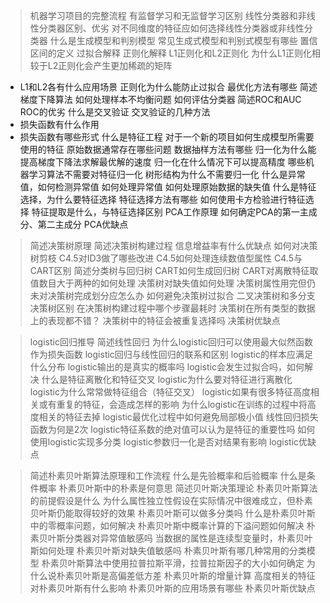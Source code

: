 
>机器学习项目的完整流程
有监督学习和无监督学习区别
线性分类器和非线性分类器区别、优劣
对不同维度的特征应如何选择线性分类器或非线性分类器
什么是生成模型和判别模型
常见生成式模型和判别式模型有哪些
置信区间的定义
过拟合解释
正则化解释
L1正则化和L2正则化
为什么L1正则化相较于L2正则化会产生更加稀疏的矩阵
* L1和L2各有什么应用场景
正则化为什么能防止过拟合
最优化方法有哪些
简述梯度下降算法
如何处理样本不均衡问题
如何评估分类器
简述ROC和AUC
ROC的优劣
什么是交叉验证
交叉验证的几种方法
* 损失函数有什么作用
* 损失函数有哪些形式
什么是特征工程
对于一个新的项目如何生成模型所需要使用的特征
原始数据通常存在哪些问题
数据抽样方法有哪些
归一化为什么能提高梯度下降法求解最优解的速度
归一化在什么情况下可以提高精度
哪些机器学习算法不需要对特征归一化
树形结构为什么不需要归一化
什么是异常值，如何检测异常值
如何处理异常值
如何处理原始数据的缺失值
什么是特征选择，为什么要特征选择
特征选择方法有哪些
如何使用卡方检验进行特征选择
特征提取是什么，与特征选择区别
PCA工作原理
如何确定PCA的第一主成分、第二主成分
PCA优缺点

>简述决策树原理
简述决策树构建过程
信息增益率有什么优缺点
如何对决策树剪枝
C4.5对ID3做了哪些改进
C4.5如何处理连续数值型属性
C4.5与CART区别
简述分类树与回归树
CART如何生成回归树
CART对离散特征取值数目大于两种的如何处理
决策树对缺失值如何处理
决策树属性用完但仍未对决策树完成划分应怎么办
如何避免决策树过拟合
二叉决策树和多分支决策树区别
在决策树构建过程中哪个步骤最耗时
决策树在所有类型的数据上的表现都不错？
决策树中的特征会被重复选择吗
决策树优缺点

>logistic回归推导
简述线性回归
为什么logistic回归可以使用最大似然函数作为损失函数
logistic回归与线性回归的联系和区别
logistic的样本应满足什么分布
logistic输出的是真实的概率吗
logistic会发生过拟合吗，如何解决
什么是特征离散化和特征交叉
logistic为什么要对特征进行离散化
logistic为什么常常做特征组合（特征交叉）
logistic如果有很多特征高度相关或有重复的特征，会造成怎样的影响
为什么logistic在训练的过程中将高度相关的特征去掉
logistic最优化过程中如何避免局部极小值
线性回归损失函数为何是2次
logistic特征系数的绝对值可以认为是特征的重要性吗
如何使用logistic实现多分类
logistic参数归一化是否对结果有影响
logistic优缺点

>简述朴素贝叶斯算法原理和工作流程
什么是先验概率和后验概率
什么是条件概率
朴素贝叶斯中的朴素是何意思
简述贝叶斯决策理论
朴素贝叶斯算法的前提假设是什么
为什么属性独立性假设在实际情况中很难成立，但朴素贝叶斯仍能取得较好的效果
朴素贝叶斯可以做多分类吗
什么是朴素贝叶斯中的零概率问题，如何解决
朴素贝叶斯中概率计算的下溢问题如何解决
朴素贝叶斯分类器对异常值敏感吗
当数据的属性是连续型变量时，朴素贝叶斯如何处理
朴素贝叶斯对缺失值敏感吗
朴素贝叶斯有哪几种常用的分类模型
朴素贝叶斯算法中使用拉普拉斯平滑，拉普拉斯因子的大小如何确定
为什么说朴素贝叶斯是高偏差低方差
朴素贝叶斯的增量计算
高度相关的特征对朴素贝叶斯有什么影响
朴素贝叶斯的应用场景有哪些
朴素贝叶斯优缺点
